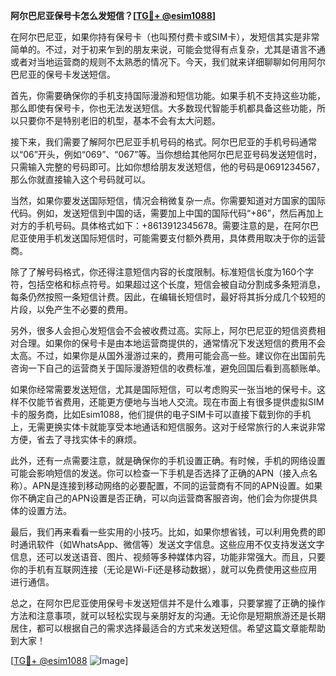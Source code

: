 **阿尔巴尼亚保号卡怎么发短信？[[TG💪+ @esim1088](https://t.me/s/esim1088)]**

在阿尔巴尼亚，如果你持有保号卡（也叫预付费卡或SIM卡），发短信其实是非常简单的。不过，对于初来乍到的朋友来说，可能会觉得有点复杂，尤其是语言不通或者对当地运营商的规则不太熟悉的情况下。今天，我们就来详细聊聊如何用阿尔巴尼亚的保号卡发送短信。

首先，你需要确保你的手机支持国际漫游和短信功能。如果手机不支持这些功能，那么即使有保号卡，你也无法发送短信。大多数现代智能手机都具备这些功能，所以只要你不是特别老旧的机型，基本不会有太大问题。

接下来，我们需要了解阿尔巴尼亚手机号码的格式。阿尔巴尼亚的手机号码通常以“06”开头，例如“069”、“067”等。当你想给其他阿尔巴尼亚号码发送短信时，只需输入完整的号码即可。比如你想给朋友发送短信，他的号码是0691234567，那么你就直接输入这个号码就可以。

当然，如果你要发送国际短信，情况会稍微复杂一点。你需要知道对方国家的国际代码。例如，发送短信到中国的话，需要加上中国的国际代码“+86”，然后再加上对方的手机号码。具体格式如下：+8613912345678。需要注意的是，在阿尔巴尼亚使用手机发送国际短信时，可能需要支付额外费用，具体费用取决于你的运营商。

除了了解号码格式，你还得注意短信内容的长度限制。标准短信长度为160个字符，包括空格和标点符号。如果超过这个长度，短信会被自动分割成多条短消息，每条仍然按照一条短信计费。因此，在编辑长短信时，最好将其拆分成几个较短的片段，以免产生不必要的费用。

另外，很多人会担心发短信会不会被收费过高。实际上，阿尔巴尼亚的短信资费相对合理。如果你的保号卡是由本地运营商提供的，通常情况下发送短信的费用不会太高。不过，如果你是从国外漫游过来的，费用可能会高一些。建议你在出国前先咨询一下自己的运营商关于国际漫游短信的收费标准，避免回国后看到高额账单。

如果你经常需要发送短信，尤其是国际短信，可以考虑购买一张当地的保号卡。这样不仅能节省费用，还能更方便地与当地人交流。现在市面上有很多提供虚拟SIM卡的服务商，比如Esim1088，他们提供的电子SIM卡可以直接下载到你的手机上，无需更换实体卡就能享受本地通话和短信服务。这对于经常旅行的人来说非常方便，省去了寻找实体卡的麻烦。

此外，还有一点需要注意，就是确保你的手机设置正确。有时候，手机的网络设置可能会影响短信的发送。你可以检查一下手机是否选择了正确的APN（接入点名称）。APN是连接到移动网络的必要配置，不同的运营商有不同的APN设置。如果你不确定自己的APN设置是否正确，可以向运营商客服咨询，他们会为你提供具体的设置方法。

最后，我们再来看看一些实用的小技巧。比如，如果你想省钱，可以利用免费的即时通讯软件（如WhatsApp、微信等）发送文字信息。这些应用不仅支持发送文字信息，还可以发送语音、图片、视频等多种媒体内容，功能非常强大。而且，只要你的手机有互联网连接（无论是Wi-Fi还是移动数据），就可以免费使用这些应用进行通信。

总之，在阿尔巴尼亚使用保号卡发送短信并不是什么难事，只要掌握了正确的操作方法和注意事项，就可以轻松实现与亲朋好友的沟通。无论你是短期旅游还是长期居住，都可以根据自己的需求选择最适合的方式来发送短信。希望这篇文章能帮助到大家！

[[TG💪+ @esim1088](https://t.me/s/esim1088) ![Image](https://i.postimg.cc/4NQfJmqS/Snipaste-2025-05-13-00-14-12.png)]